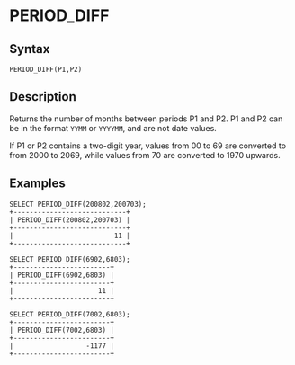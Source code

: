 
# PERIOD_DIFF

## Syntax


```
PERIOD_DIFF(P1,P2)
```

## Description


Returns the number of months between periods P1 and P2. P1 and P2 
can be in the format `YYMM` or `YYYYMM`, and are not date values.


If P1 or P2 contains a two-digit year, values from 00 to 69 are converted to from 2000 to 2069, while values from 70 are converted to 1970 upwards.


## Examples


```
SELECT PERIOD_DIFF(200802,200703);
+----------------------------+
| PERIOD_DIFF(200802,200703) |
+----------------------------+
|                         11 |
+----------------------------+

SELECT PERIOD_DIFF(6902,6803);
+------------------------+
| PERIOD_DIFF(6902,6803) |
+------------------------+
|                     11 |
+------------------------+

SELECT PERIOD_DIFF(7002,6803);
+------------------------+
| PERIOD_DIFF(7002,6803) |
+------------------------+
|                  -1177 |
+------------------------+
```
